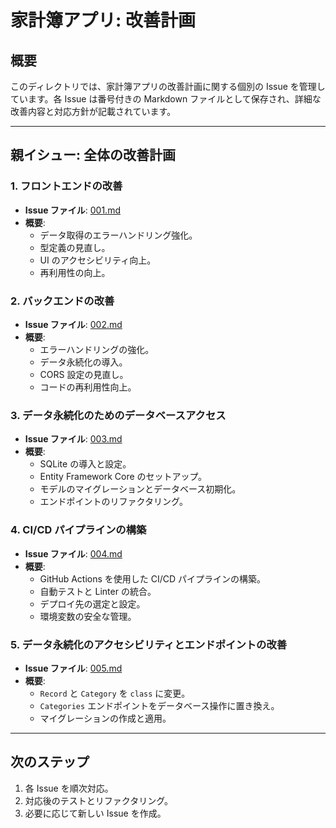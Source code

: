 # 家計簿アプリ: 改善計画

## 概要
このディレクトリでは、家計簿アプリの改善計画に関する個別の Issue を管理しています。各 Issue は番号付きの Markdown ファイルとして保存され、詳細な改善内容と対応方針が記載されています。

---

## 親イシュー: 全体の改善計画

### 1. フロントエンドの改善
- **Issue ファイル**: [001.md](./001.md)
- **概要**:
  - データ取得のエラーハンドリング強化。
  - 型定義の見直し。
  - UI のアクセシビリティ向上。
  - 再利用性の向上。

### 2. バックエンドの改善
- **Issue ファイル**: [002.md](./002.md)
- **概要**:
  - エラーハンドリングの強化。
  - データ永続化の導入。
  - CORS 設定の見直し。
  - コードの再利用性向上。

### 3. データ永続化のためのデータベースアクセス
- **Issue ファイル**: [003.md](./003.md)
- **概要**:
  - SQLite の導入と設定。
  - Entity Framework Core のセットアップ。
  - モデルのマイグレーションとデータベース初期化。
  - エンドポイントのリファクタリング。

### 4. CI/CD パイプラインの構築
- **Issue ファイル**: [004.md](./004.md)
- **概要**:
  - GitHub Actions を使用した CI/CD パイプラインの構築。
  - 自動テストと Linter の統合。
  - デプロイ先の選定と設定。
  - 環境変数の安全な管理。

### 5. データ永続化のアクセシビリティとエンドポイントの改善
- **Issue ファイル**: [005.md](./005.md)
- **概要**:
  - `Record` と `Category` を `class` に変更。
  - `Categories` エンドポイントをデータベース操作に置き換え。
  - マイグレーションの作成と適用。

---

## 次のステップ
1. 各 Issue を順次対応。
2. 対応後のテストとリファクタリング。
3. 必要に応じて新しい Issue を作成。